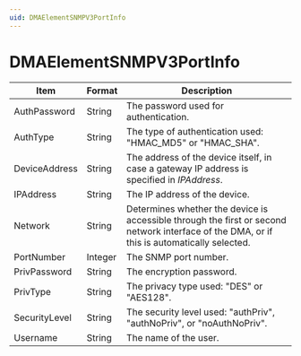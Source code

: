 ```yaml
---
uid: DMAElementSNMPV3PortInfo
---
```


# DMAElementSNMPV3PortInfo

| Item | Format | Description |
|------|--------|-------------|
| AuthPassword  | String  | The password used for authentication. |
| AuthType      | String  | The type of authentication used: "HMAC_MD5" or "HMAC_SHA". |
| DeviceAddress | String  | The address of the device itself, in case a gateway IP address is specified in *IPAddress*. |
| IPAddress     | String  | The IP address of the device. |
| Network       | String  | Determines whether the device is accessible through the first or second network interface of the DMA, or if this is automatically selected. |
| PortNumber    | Integer | The SNMP port number. |
| PrivPassword  | String  | The encryption password. |
| PrivType      | String  | The privacy type used: "DES" or "AES128". |
| SecurityLevel | String  | The security level used: "authPriv", "authNoPriv", or "noAuthNoPriv". |
| Username      | String  | The name of the user. |

